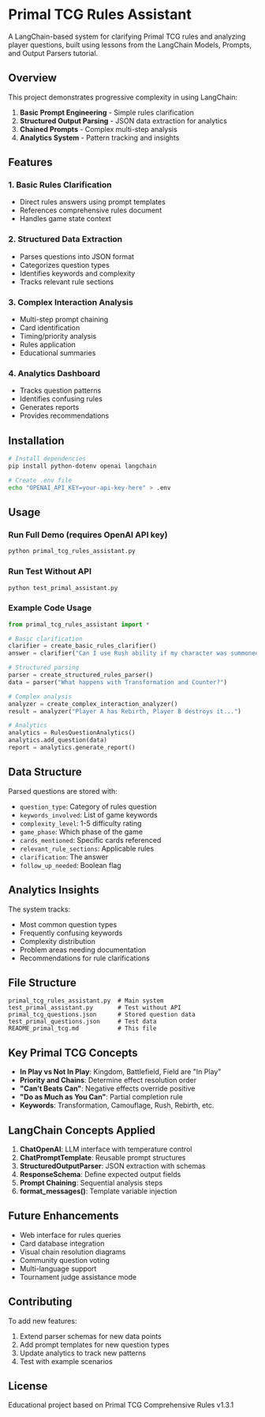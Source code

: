 # Primal TCG Rules Assistant

A LangChain-based system for clarifying Primal TCG rules and analyzing player questions, built using lessons from the LangChain Models, Prompts, and Output Parsers tutorial.

## Overview

This project demonstrates progressive complexity in using LangChain:
1. **Basic Prompt Engineering** - Simple rules clarification
2. **Structured Output Parsing** - JSON data extraction for analytics
3. **Chained Prompts** - Complex multi-step analysis
4. **Analytics System** - Pattern tracking and insights

## Features

### 1. Basic Rules Clarification
- Direct rules answers using prompt templates
- References comprehensive rules document
- Handles game state context

### 2. Structured Data Extraction
- Parses questions into JSON format
- Categorizes question types
- Identifies keywords and complexity
- Tracks relevant rule sections

### 3. Complex Interaction Analysis
- Multi-step prompt chaining
- Card identification
- Timing/priority analysis
- Rules application
- Educational summaries

### 4. Analytics Dashboard
- Tracks question patterns
- Identifies confusing rules
- Generates reports
- Provides recommendations

## Installation

```bash
# Install dependencies
pip install python-dotenv openai langchain

# Create .env file
echo "OPENAI_API_KEY=your-api-key-here" > .env
```

## Usage

### Run Full Demo (requires OpenAI API key)
```python
python primal_tcg_rules_assistant.py
```

### Run Test Without API
```python
python test_primal_assistant.py
```

### Example Code Usage

```python
from primal_tcg_rules_assistant import *

# Basic clarification
clarifier = create_basic_rules_clarifier()
answer = clarifier("Can I use Rush ability if my character was summoned this turn?")

# Structured parsing
parser = create_structured_rules_parser()
data = parser("What happens with Transformation and Counter?")

# Complex analysis
analyzer = create_complex_interaction_analyzer()
result = analyzer("Player A has Rebirth, Player B destroys it...")

# Analytics
analytics = RulesQuestionAnalytics()
analytics.add_question(data)
report = analytics.generate_report()
```

## Data Structure

Parsed questions are stored with:
- `question_type`: Category of rules question
- `keywords_involved`: List of game keywords
- `complexity_level`: 1-5 difficulty rating
- `game_phase`: Which phase of the game
- `cards_mentioned`: Specific cards referenced
- `relevant_rule_sections`: Applicable rules
- `clarification`: The answer
- `follow_up_needed`: Boolean flag

## Analytics Insights

The system tracks:
- Most common question types
- Frequently confusing keywords
- Complexity distribution
- Problem areas needing documentation
- Recommendations for rule clarifications

## File Structure

```
primal_tcg_rules_assistant.py  # Main system
test_primal_assistant.py       # Test without API
primal_tcg_questions.json      # Stored question data
test_primal_questions.json     # Test data
README_primal_tcg.md           # This file
```

## Key Primal TCG Concepts

- **In Play vs Not In Play**: Kingdom, Battlefield, Field are "In Play"
- **Priority and Chains**: Determine effect resolution order
- **"Can't Beats Can"**: Negative effects override positive
- **"Do as Much as You Can"**: Partial completion rule
- **Keywords**: Transformation, Camouflage, Rush, Rebirth, etc.

## LangChain Concepts Applied

1. **ChatOpenAI**: LLM interface with temperature control
2. **ChatPromptTemplate**: Reusable prompt structures
3. **StructuredOutputParser**: JSON extraction with schemas
4. **ResponseSchema**: Define expected output fields
5. **Prompt Chaining**: Sequential analysis steps
6. **format_messages()**: Template variable injection

## Future Enhancements

- Web interface for rules queries
- Card database integration
- Visual chain resolution diagrams
- Community question voting
- Multi-language support
- Tournament judge assistance mode

## Contributing

To add new features:
1. Extend parser schemas for new data points
2. Add prompt templates for new question types
3. Update analytics to track new patterns
4. Test with example scenarios

## License

Educational project based on Primal TCG Comprehensive Rules v1.3.1